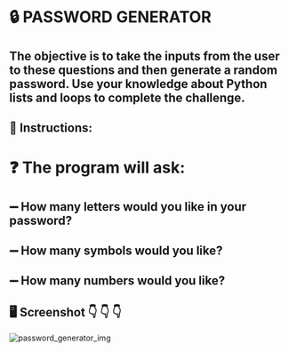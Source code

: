 # :lock: PASSWORD GENERATOR 

## The objective is to take the inputs from the user to these questions and then generate a random password. Use your knowledge about Python lists and loops to complete the challenge.

## 📝 Instructions:

# :question: The program will ask:

## :heavy_minus_sign: How many letters would you like in your password?

## :heavy_minus_sign: How many symbols would you like?

## :heavy_minus_sign: How many numbers would you like?

## :desktop_computer: Screenshot 👇 👇 👇

![password_generator_img](https://user-images.githubusercontent.com/118696796/206564949-df769a17-770c-45dd-8412-48eb013c2ba0.png)
